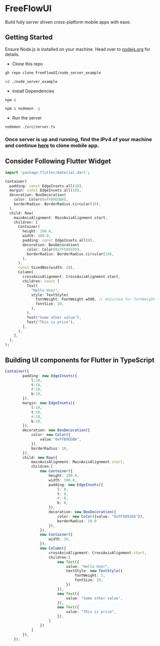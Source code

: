 # FreeFlowUI

Build fully server driven cross-platform mobile apps with ease.

## Getting Started

Ensure Node.js is installed on your machine. Head over to [nodejs.org](https://nodejs.org/en) for details.

- Clone this repo
```bash
gh repo clone FreeFlowUI/node_server_example
```
```bash
cd ./node_server_example
```
- Install Dependencies
```bash
npm i
```
```bash
npm i nodemon -g
```
- Run the server
```bash
nodemon ./src/server.ts
```

### Once server is up and running, find the IPv4 of your machine and continue [here](https://github.com/FreeFlowUI/flutter_example) to clone mobile app.

## Consider Following Flutter Widget

```dart
import 'package:flutter/material.dart';

Container(
  padding: const EdgeInsets.all(10),
  margin: const EdgeInsets.all(10),
  decoration: BoxDecoration(
    color: Color(0xFFB9EDBA),
    borderRadius: BorderRadius.circular(10),
  ),
  child: Row(
    mainAxisAlignment: MainAxisAlignment.start,
    children: [
      Container(
        height: 100.0,
        width: 100.0,
        padding: const EdgeInsets.all(8),
        decoration: BoxDecoration(
          color: Color(0xFF5891ED),
          borderRadius: BorderRadius.circular(10),
        ),
      ),
      const SizedBox(width: 20),
      Column(
        crossAxisAlignment: CrossAxisAlignment.start,
        children: const [
          Text(
            "Hello User",
            style: TextStyle(
              fontWeight: FontWeight.w500, // Adjusted for fontWeight
              fontSize: 20,
            ),
          ),
          Text("Some other value"),
          Text("This is price"),
        ],
      ),
    ],
  ),
);

```

## Building UI components for Flutter in TypeScript

```TypeScript
Container({
        padding: new EdgeInsets({
            l:10,
            t:10,
            r:10,
            b:10,
        }),
        margin: new EdgeInsets({
            l:10,
            t:10,
            r:10,
            b:10,
        }),
        decoration: new BoxDecoration({
            color: new Color({
                value:"0xFFB9EDBA",
            }),
            borderRadius: 10,
        }),
        child: new Row({
            mainAxisAlignment: MainAxisAlignment.start,
            children:[
                new Container({
                    height: 100.0,
                    width: 100.0,
                    padding: new EdgeInsets({
                        l: 8,
                        t: 8,
                        r: 8,
                        b: 8,
                    }),
                    decoration: new BoxDecoration({
                        color: new Color({value: "0xFF5891ED"}),
                        borderRadius: 10.0
                    }),
                }),
                new Container({
                    width: 20,
                }),
                new Column({
                    crossAxisAlignment: CrossAxisAlignment.start,
                    children:[
                        new Text({
                            value: "Hello User",
                            textStyle: new TextStyle({
                                fontWeight: 5,
                                fontSize: 20,
                            })
                        }),
                        new Text({
                            value: "Some other value",
                        }),
                        new Text({
                            value: "This is price",
                        }),
                    ]
                })
            ]
        }),
    });
```
